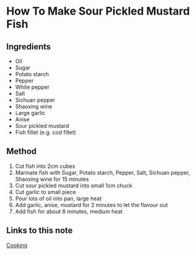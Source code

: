 # How To Make Sour Pickled Mustard Fish

## Ingredients

- Oil
- Sugar
- Potato starch
- Pepper
- White pepper
- Salt
- Sichuan pepper
- Shaoxing wine
- Large garlic
- Anise
- Sour pickled mustard
- Fish fillet (e.g. cod fillet)

## Method

1. Cut fish into 2cm cubes
1. Marinate fish with Sugar, Potato starch, Pepper, Salt, Sichuan pepper, Shaoxing wine for 15 minutes
1. Cut sour pickled mustard into small 1cm chuck
1. Cut garlic to small piece
1. Pour lots of oil into pan, large heat
1. Add garlic, anise, mustard for 2 minutes to let the flavour out
1. Add fish for about 8 minutes, medium heat

## Links to this note

[Cooking](cooking.md)
